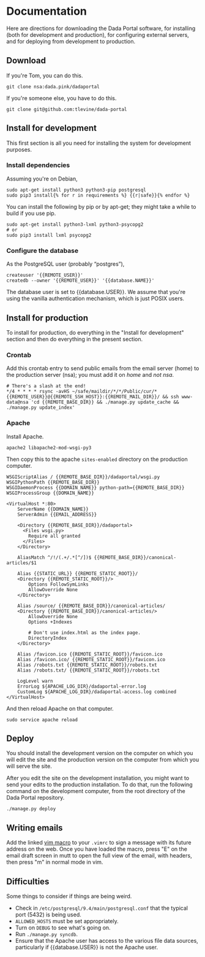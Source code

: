 # Documentation
Here are directions for downloading the Dada Portal software,
for installing (both for development and production),
for configuring external servers, and for deploying from development to
production.

## Download
If you're Tom, you can do this.

    git clone nsa:dada.pink/dadaportal

If you're someone else, you have to do this.

    git clone git@github.com:tlevine/dada-portal

## Install for development
This first section is all you need for installing the system for development
purposes.

### Install dependencies
Assuming you're on Debian,

    sudo apt-get install python3 python3-pip postgresql
    sudo pip3 install{% for r in requirements %} {{r|safe}}{% endfor %}

You can install the following by pip or by apt-get; they might take a while to build
if you use pip.

    sudo apt-get install python3-lxml python3-psycopg2
    # or
    sudo pip3 install lxml psycopg2

### Configure the database
As the PostgreSQL user (probably &ldquo;postgres&rdquo;),

    createuser '{{REMOTE_USER}}'
    createdb --owner '{{REMOTE_USER}}' '{{database.NAME}}'

The database user is set to {{database.USER}}. We assume that you're using
the vanilla authentication mechanism, which is just POSIX users.

## Install for production
To install for production, do everything in the "Install for development"
section and then do everything in the present section.

### Crontab
Add this crontab entry to send public emails from the email server (home)
to the production server (nsa); you must add it on *home* and *not nsa*.

    # There's a slash at the end!
    */4 * * * * rsync -avHS ~/safe/maildir/*/*/Public/cur/* {{REMOTE_USER}}@{{REMOTE_SSH_HOST}}:{{REMOTE_MAIL_DIR}}/ && ssh www-data@nsa 'cd {{REMOTE_BASE_DIR}} && ./manage.py update_cache && ./manage.py update_index'

### Apache
Install Apache.

    apache2 libapache2-mod-wsgi-py3

Then copy this to the apache `sites-enabled` directory on the production computer.

    WSGIScriptAlias / {{REMOTE_BASE_DIR}}/dadaportal/wsgi.py
    WSGIPythonPath {{REMOTE_BASE_DIR}}
    WSGIDaemonProcess {{DOMAIN_NAME}} python-path={{REMOTE_BASE_DIR}}
    WSGIProcessGroup {{DOMAIN_NAME}}

    <VirtualHost *:80>
        ServerName {{DOMAIN_NAME}}
        ServerAdmin {{EMAIL_ADDRESS}}

        <Directory {{REMOTE_BASE_DIR}}/dadaportal>
          <Files wsgi.py>
            Require all granted
          </Files>
        </Directory>

        AliasMatch ^/!/(.+/.*[^/])$ {{REMOTE_BASE_DIR}}/canonical-articles/$1

        Alias {{STATIC_URL}} {{REMOTE_STATIC_ROOT}}/
        <Directory {{REMOTE_STATIC_ROOT}}/>
            Options FollowSymLinks
            AllowOverride None
        </Directory>

        Alias /source/ {{REMOTE_BASE_DIR}}/canonical-articles/
        <Directory {{REMOTE_BASE_DIR}}/canonical-articles/>
            AllowOverride None
            Options +Indexes

            # Don't use index.html as the index page.
            DirectoryIndex
        </Directory>

        Alias /favicon.ico {{REMOTE_STATIC_ROOT}}/favicon.ico
        Alias /favicon.ico/ {{REMOTE_STATIC_ROOT}}/favicon.ico
        Alias /robots.txt {{REMOTE_STATIC_ROOT}}/robots.txt
        Alias /robots.txt/ {{REMOTE_STATIC_ROOT}}/robots.txt

        LogLevel warn
        ErrorLog ${APACHE_LOG_DIR}/dadaportal-error.log
        CustomLog ${APACHE_LOG_DIR}/dadaportal-access.log combined
    </VirtualHost>

And then reload Apache on that computer.

    sudo service apache reload

## Deploy
You should install the development version on the computer on which you
will edit the site and the production version on the computer from which
you will serve the site.

After you edit the site on the development installation, you might want
to send your edits to the production installation. To do that, run the
following command on the development computer, from the root directory
of the Dada Portal repository.

    ./manage.py deploy

## Writing emails
Add the linked [vim macro](dadamail.vim) to your `.vimrc` to sign a
message with its future address on the web. Once you have loaded the
macro, press "E" on the email draft screen in mutt to open the full
view of the email, with headers, then press "m" in normal mode in vim.

## Difficulties
Some things to consider if things are being weird.

* Check in `/etc/postgresql/9.4/main/postgresql.conf` that the typical
    port (5432) is being used.
* `ALLOWED_HOSTS` must be set appropriately.
* Turn on `DEBUG` to see what's going on.
* Run `./manage.py syncdb`.
* Ensure that the Apache user has access to the various file data sources,
    particularly if {{database.USER}} is not the Apache user.
